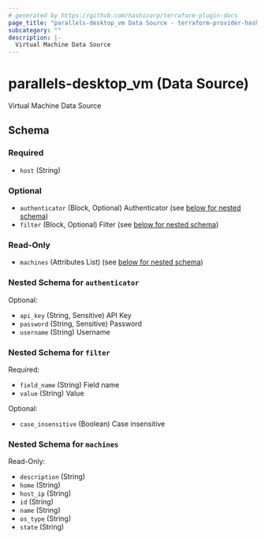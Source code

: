 ```yaml
---
# generated by https://github.com/hashicorp/terraform-plugin-docs
page_title: "parallels-desktop_vm Data Source - terraform-provider-hashicups"
subcategory: ""
description: |-
  Virtual Machine Data Source
---
```


# parallels-desktop_vm (Data Source)

Virtual Machine Data Source



<!-- schema generated by tfplugindocs -->
## Schema

### Required

- `host` (String)

### Optional

- `authenticator` (Block, Optional) Authenticator (see [below for nested schema](#nestedblock--authenticator))
- `filter` (Block, Optional) Filter (see [below for nested schema](#nestedblock--filter))

### Read-Only

- `machines` (Attributes List) (see [below for nested schema](#nestedatt--machines))

<a id="nestedblock--authenticator"></a>
### Nested Schema for `authenticator`

Optional:

- `api_key` (String, Sensitive) API Key
- `password` (String, Sensitive) Password
- `username` (String) Username


<a id="nestedblock--filter"></a>
### Nested Schema for `filter`

Required:

- `field_name` (String) Field name
- `value` (String) Value

Optional:

- `case_insensitive` (Boolean) Case insensitive


<a id="nestedatt--machines"></a>
### Nested Schema for `machines`

Read-Only:

- `description` (String)
- `home` (String)
- `host_ip` (String)
- `id` (String)
- `name` (String)
- `os_type` (String)
- `state` (String)
